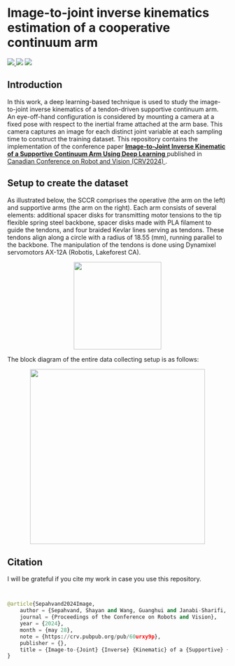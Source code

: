 # Image-to-joint inverse kinematics estimation of a cooperative continuum arm

<p align = 'left'>
    <a href="https://www.python.org/">
    <img src="https://img.shields.io/badge/Python-3.8-ff69b4.svg" />
    <a href= "https://www.tensorflow.org">
    <img src="https://img.shields.io/badge/Tensorflow-2.13.1-2BAF2B.svg" /></a>
    <a href="https://developer.nvidia.com/cuda-toolkit">
    <img src="https://img.shields.io/badge/CUDA-11.8-76B900.svg" /></a>
</p>





<!-- ## Table of Contents
The goal of this project is to solve the inverse kinematics of the supportive continuum arm presented in https://www.computerrobotvision.org/, in Guelph, Ontario, Canada in May 28th.
1. [Introduction](#introduction)
2. [Dataset Details](#dataset-details)
3. [Usage](#usage)
4. [Contributing](#contributing)
5. [License](#license) -->

## Introduction

In this work, a deep learning-based technique is used to study the image-to-joint inverse kinematics of a tendon-driven supportive continuum arm. An eye-off-hand configuration is considered by mounting a camera at a fixed pose with respect to the inertial frame attached at the arm base. This camera captures an image for each distinct joint variable at each sampling time to construct the training dataset. This repository contains the implementation of the conference paper  <a href="https://doi.org/10.21428/d82e957c.d8706a7c"> **Image-to-Joint Inverse Kinematic of a Supportive Continuum Arm Using Deep Learning** </a> published in <a href="https://www.computerrobotvision.org/2024/"> Canadian Conference on Robot and Vision (CRV2024) </a>.

<!-- ## Project Layout 

To ease the implementation of different learning models and kinematic models, the project is structured in the following manner - 

```
    .
    ├── Scripts              # All Jupyter Notebook Files
    │   ├── INN                 # Inverible Neural Networks
    │   |── RBF                 # Radial Basis Functions
    │   ├── MLP                 # Multi-Layer Perceptron
    │   ├── ELM                 # Extreme Learning Machine
    │   └── Cascade_Correlatin  # Cascade Correlation
    |
    ├── Dataset                 # Contain the workspace generated using different models as a pkl file
    |
    |
    ├── Results                 # Result Directory
    │   ├── Training            # All the learning models are stored as sav file
    │   ├── Trajectory          # Stores the trajectory output from learning models
    │   └── Workspace           # Snipet of workspace generated using Kinematic Models
    |
    ├── main.py.                # Main program to train different learning models
    └── trajectory.py           # Test the trained model on different trajectories
    
``` -->
## Setup to create the dataset

As illustrated below, the SCCR comprises the operative (the arm on the left) and supportive arms (the arm on the right). Each arm consists of several elements: additional spacer disks for transmitting motor tensions to the tip flexible spring steel backbone, spacer disks made with PLA filament to guide the tendons, and four braided Kevlar lines serving as tendons. These tendons align along a circle with a radius of $18.55$ (mm), running parallel to the backbone. The manipulation of the tendons is done using Dynamixel servomotors AX-12A (Robotis, Lakeforest CA). 

<p align="center">
<img src="./results/CCR_Demo_Short.gif", width = "200" >
</p>

The block diagram of the entire data collecting setup is as follows:

<p align="center">
<img src="./results/setup.png", width = "400" >
</p>

## Citation

I will be grateful if you cite my work in case you use this repository. 

```python


@article{Sepahvand2024Image,
	author = {Sepahvand, Shayan and Wang, Guanghui and Janabi-Sharifi, Farrokh},
	journal = {Proceedings of the Conference on Robots and Vision},
	year = {2024},
	month = {may 28},
	note = {https://crv.pubpub.org/pub/60urxy9p},
	publisher = {},
	title = {Image-to-{Joint} {Inverse} {Kinematic} of a {Supportive} {Continuum} {Arm} {Using} {Deep} {Learning}},
}
